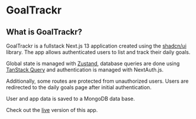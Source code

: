 # GoalTrackr

## What is GoalTrackr?

GoalTrackr is a fullstack Next.js 13 application created using the [shadcn/ui][chad] library. The app allows authenticated users to list and track their daily goals.

Global state is managed with [Zustand][Zustand], database queries are done using [TanStack Query][TanStack Query] and authentication is managed with NextAuth.js.

Additionally, some routes are protected from unauthorized users. Users are redirected to the daily goals page after initial authentication.

User and app data is saved to a MongoDB data base.

Check out the [live][live] version of this app.

[live]: https://goaltrackr.vercel.app/
[TanStack Query]: https://tanstack.com/query/
[Zustand]: https://www.npmjs.com/package/zustand
[NextAuth]: https://next-auth.js.org/
[chad]: https://ui.shadcn.com/
